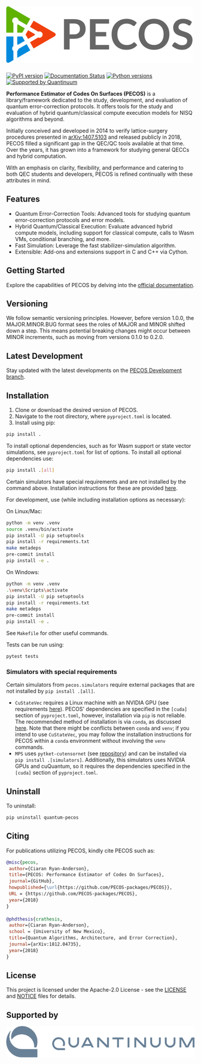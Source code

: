 # ![PECOS](branding/logo/pecos_logo_v2.png)

[![PyPI version](https://badge.fury.io/py/quantum-pecos.svg)](https://badge.fury.io/py/quantum-pecos)
[![Documentation Status](https://readthedocs.org/projects/quantum-pecos/badge/?version=latest)](https://quantum-pecos.readthedocs.io/en/latest/?badge=latest)
[![Python versions](https://img.shields.io/badge/python-3.10%20%7C%203.11%20%7C%203.12-blue.svg)](https://img.shields.io/badge/python-3.9%2C%203.10%2C%203.11-blue.svg)
[![Supported by Quantinuum](https://img.shields.io/badge/supported_by-Quantinuum-blue)](https://www.quantinuum.com/)

**Performance Estimator of Codes On Surfaces (PECOS)** is a library/framework dedicated to the study, development, and
evaluation of quantum error-correction protocols. It offers tools for the study and evaluation of hybrid
quantum/classical compute execution models for NISQ algorithms and beyond.

Initially conceived and developed in 2014 to verify lattice-surgery procedures presented in
[arXiv:1407.5103](https://arxiv.org/abs/1407.5103) and released publicly in 2018, PECOS filled a significant gap in
the QEC/QC tools available at that time. Over the years, it has grown into a framework for studying general QECCs and
hybrid computation.

With an emphasis on clarity, flexibility, and performance and catering to both QEC students and developers, PECOS is
refined continually with these attributes in mind.

## Features

- Quantum Error-Correction Tools: Advanced tools for studying quantum error-correction protocols and error models.
- Hybrid Quantum/Classical Execution: Evaluate advanced hybrid compute models, including support for classical compute,
calls to Wasm VMs, conditional branching, and more.
- Fast Simulation: Leverage the fast stabilizer-simulation algorithm.
- Extensible: Add-ons and extensions support in C and C++ via Cython.

## Getting Started

Explore the capabilities of PECOS by delving into the [official documentation](https://quantum-pecos.readthedocs.io).

## Versioning

We follow semantic versioning principles. However, before version 1.0.0, the MAJOR.MINOR.BUG format sees the roles
of MAJOR and MINOR shifted down a step. This means potential breaking changes might occur between MINOR increments, such
as moving from versions 0.1.0 to 0.2.0.

## Latest Development

Stay updated with the latest developments on the
[PECOS Development branch](https://quantum-pecos.readthedocs.io/en/development/).

## Installation

1. Clone or download the desired version of PECOS.
2. Navigate to the root directory, where `pyproject.toml` is located.
3. Install using pip:

```sh
pip install .
```

To install optional dependencies, such as for Wasm support or state vector simulations, see `pyproject.toml` for list of
options. To install all optional dependencies use:

```sh
pip install .[all]
```

Certain simulators have special requirements and are not installed by the command above. Installation instructions for these are provided [here](#simulators-with-special-requirements).

For development, use (while including installation options as necessary):

On Linux/Mac:

```sh
python -m venv .venv
source .venv/bin/activate
pip install -U pip setuptools
pip install -r requirements.txt
make metadeps
pre-commit install
pip install -e .
```

On Windows:

```sh
python -m venv .venv
.\venv\Scripts\activate
pip install -U pip setuptools
pip install -r requirements.txt
make metadeps
pre-commit install
pip install -e .
```

See `Makefile` for other useful commands.

Tests can be run using:

```sh
pytest tests
```

### Simulators with special requirements

Certain simulators from `pecos.simulators` require external packages that are not installed by `pip install .[all]`.

- `CuStateVec` requires a Linux machine with an NVIDIA GPU (see requirements [here](https://docs.nvidia.com/cuda/cuquantum/latest/getting_started/getting_started.html#dependencies-custatevec-label)). PECOS' dependencies are specified in the `[cuda]` section of `pyproject.toml`, however, installation via `pip` is not reliable. The recommended method of installation is via `conda`, as discussed [here](https://docs.nvidia.com/cuda/cuquantum/latest/getting_started/getting_started.html#installing-cuquantum). Note that there might be conflicts between `conda` and `venv`; if you intend to use `CuStateVec`, you may follow the installation instructions for PECOS within a `conda` environment without involving the `venv` commands.
- `MPS` uses `pytket-cutensornet` (see [repository](https://github.com/CQCL/pytket-cutensornet)) and can be installed via `pip install .[simulators]`. Additionally, this simulators uses NVIDIA GPUs and cuQuantum, so it requires the dependencies specified in the `[cuda]` section of `pyproject.toml`.

## Uninstall

To uninstall:

```sh
pip uninstall quantum-pecos
```

## Citing

For publications utilizing PECOS, kindly cite PECOS such as:

```bibtex
@misc{pecos,
 author={Ciaran Ryan-Anderson},
 title={PECOS: Performance Estimator of Codes On Surfaces},
 journal={GitHub},
 howpublished={\url{https://github.com/PECOS-packages/PECOS}},
 URL = {https://github.com/PECOS-packages/PECOS},
 year={2018}
}

@phdthesis{crathesis,
 author={Ciaran Ryan-Anderson},
 school = {University of New Mexico},
 title={Quantum Algorithms, Architecture, and Error Correction},
 journal={arXiv:1812.04735},
 year={2018}
}
```

## License

This project is licensed under the Apache-2.0 License - see the [LICENSE](./LICENSE) and [NOTICE](NOTICE) files for
details.

## Supported by

[![Quantinuum](./images/Quantinuum_(word_trademark).svg)](https://www.quantinuum.com/)
